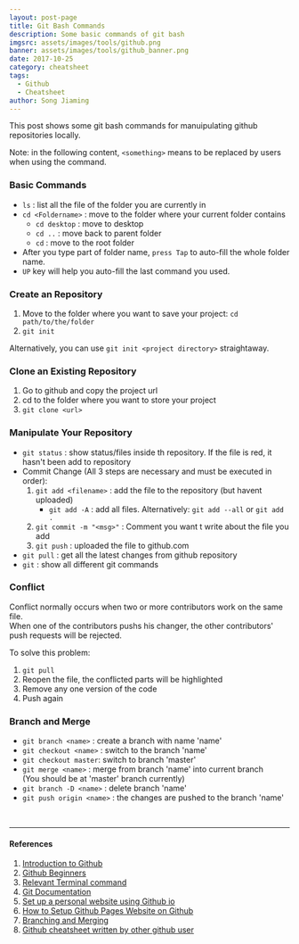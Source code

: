 ```yaml
---
layout: post-page
title: Git Bash Commands
description: Some basic commands of git bash
imgsrc: assets/images/tools/github.png
banner: assets/images/tools/github_banner.png
date: 2017-10-25
category: cheatsheet
tags:
  - Github
  - Cheatsheet
author: Song Jiaming
---
```

This post shows some git bash commands for manuipulating github repositories locally.

Note: in the following content, `<something>` means to be replaced by users when using the command.

### Basic Commands
* `ls` : list all the file of the folder you are currently in
* `cd <Foldername>` :  move to the folder where your current folder contains 
    * `cd desktop` : move to desktop
    * `cd ..` : move back to parent folder
    * `cd` : move to the root folder
* After you type part of folder name, `press Tap` to auto-fill the whole folder name. 
* `UP` key will help you auto-fill the last command you used.

### Create an Repository
1. Move to the folder where you want to save your project: `cd path/to/the/folder`
2. `git init`

Alternatively, you can use `git init <project directory>` straightaway.

### Clone an Existing Repository
1. Go to github and copy the project url
2. cd to the folder where you want to store your project
3. `git clone <url>`

### Manipulate Your Repository
- `git status` : show status/files inside th repository. If the file is red, it hasn't been add to repository
- Commit Change (All 3 steps are necessary and must be executed in order):
    1. `git add <filename>` : add the file to the repository (but havent uploaded)
        - `git add -A` : add all files. Alternatively: `git add --all` or `git add .`
    2. `git commit -m "<msg>"` : Comment you want t write about the file you add
    3. `git push` : uploaded the file to github.com
- `git pull` : get all the latest changes from github repository
- `git` : show all different git commands

### Conflict
Conflict normally occurs when two or more contributors work on the same file.<br>
When one of the contributors pushs his changer, the other contributors' push requests will be rejected.

To solve this problem:
1. `git pull`
2. Reopen the file, the conflicted parts will be highlighted
3. Remove any one version of the code
4. Push again

### Branch and Merge
- `git branch <name>` : create a branch with name 'name'
- `git checkout <name>` : switch to the branch 'name'
- `git checkout master`: switch to branch 'master'
- `git merge <name>` : merge from branch 'name' into current branch<br>(You should be at 'master' branch currently)
- `git branch -D <name>` : delete branch 'name'
- `git push origin <name>` : the changes are pushed to the branch 'name'   

<br>

----
#### References
1. [Introduction to Github](http://product.hubspot.com/blog/git-and-github-tutorial-for-beginners)
2. [Github Beginners](https://www.youtube.com/watch?v=q2Zg4fhiMx4)
3. [Relevant Terminal command](http://mac.appstorm.net/how-to/utilities-how-to/how-to-use-terminal-the-basics/)
4. [Git Documentation](https://git-scm.com/doc)
5. [Set up a personal website using Github io](https://www.youtube.com/watch?v=WV7Pn0wWmrs&list=PLi3oIq0O9sJmrexdJnjjCGMc_pZ-oQuge)
6. [How to Setup Github Pages Website on Github](https://www.youtube.com/watch?v=W2bbU9YIwiQ&index=5&list=PLi3oIq0O9sJmrexdJnjjCGMc_pZ-oQuge)
7. [Branching and Merging](https://www.youtube.com/watch?v=uR-9NGrpU-c)
8. [Github cheatsheet written by other github user](https://gist.github.com/hofmannsven/6814451)
